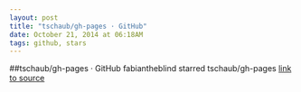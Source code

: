 ```yaml
---
layout: post
title: "tschaub/gh-pages · GitHub"
date: October 21, 2014 at 06:18AM
tags: github, stars
---
```

##tschaub/gh-pages · GitHub
fabiantheblind starred tschaub/gh-pages
[link to source](http://ift.tt/1Fup1YX) 
